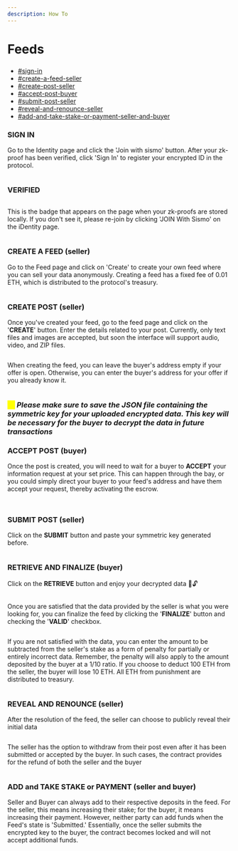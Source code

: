 ```yaml
---
description: How To
---
```


# Feeds

###

* [#sign-in](feeds.md#sign-in "mention")
* [#create-a-feed-seller](feeds.md#create-a-feed-seller "mention")
* [#create-post-seller](feeds.md#create-post-seller "mention")
* [#accept-post-buyer](feeds.md#accept-post-buyer "mention")
* [#submit-post-seller](feeds.md#submit-post-seller "mention")
* [#reveal-and-renounce-seller](feeds.md#reveal-and-renounce-seller "mention")
* [#add-and-take-stake-or-payment-seller-and-buyer](feeds.md#add-and-take-stake-or-payment-seller-and-buyer "mention")



### SIGN IN

Go to the Identity page and click the 'Join with sismo' button. After your zk-proof has been verified, click 'Sign In' to register your encrypted ID in the protocol.

<figure><img src=".gitbook/assets/image (17).png" alt=""><figcaption></figcaption></figure>

### VERIFIED

<figure><img src=".gitbook/assets/image (21).png" alt=""><figcaption></figcaption></figure>

This is the badge that appears on the page when your zk-proofs are stored locally. If you don't see it, please re-join by clicking 'JOIN With Sismo' on the iDentity page.

<figure><img src=".gitbook/assets/image (2).png" alt=""><figcaption></figcaption></figure>

### CREATE A FEED (seller)

Go to the Feed page and click on 'Create' to create your own feed where you can sell your data anonymously. Creating a feed has a fixed fee of 0.01 ETH, which is distributed to the protocol's treasury.

<figure><img src=".gitbook/assets/image (3).png" alt=""><figcaption></figcaption></figure>

### CREATE POST (seller)

Once you've created your feed, go to the feed page and click on the '**CREATE**' button. Enter the details related to your post. Currently, only text files and images are accepted, but soon the interface will support audio, video, and ZIP files.

<figure><img src=".gitbook/assets/image (6).png" alt=""><figcaption></figcaption></figure>

When creating the feed, you can leave the buyer's address empty if your offer is open. Otherwise, you can enter the buyer's address for your offer if you already know it.

<figure><img src=".gitbook/assets/image (5).png" alt=""><figcaption></figcaption></figure>

### _<mark style="color:yellow;">⚠️</mark> Please make sure to save the JSON file containing the symmetric key for your uploaded encrypted data. This key will be necessary for the buyer to decrypt the data in future transactions_

### ACCEPT POST (buyer)

Once the post is created, you will need to wait for a buyer to **ACCEPT** your information request at your set price. This can happen through the bay, or you could simply direct your buyer to your feed's address and have them accept your request, thereby activating the escrow.

<figure><img src=".gitbook/assets/image (7).png" alt=""><figcaption></figcaption></figure>

<figure><img src=".gitbook/assets/image (8).png" alt=""><figcaption></figcaption></figure>

### SUBMIT POST (seller)

Click on the **SUBMIT** button and paste your symmetric key generated before.

<figure><img src=".gitbook/assets/image (9).png" alt=""><figcaption></figcaption></figure>

### RETRIEVE AND FINALIZE (buyer)

Click on the **RETRIEVE** button and enjoy your decrypted data 🚀🔓

<figure><img src=".gitbook/assets/image (10).png" alt=""><figcaption></figcaption></figure>

Once you are satisfied that the data provided by the seller is what you were looking for, you can finalize the feed by clicking the '**FINALIZE**' button and checking the '**VALID**' checkbox.

<figure><img src=".gitbook/assets/image (11).png" alt=""><figcaption></figcaption></figure>

If you are not satisfied with the data, you can enter the amount to be subtracted from the seller's stake as a form of penalty for partially or entirely incorrect data. Remember, the penalty will also apply to the amount deposited by the buyer at a 1/10 ratio. If you choose to deduct 100 ETH from the seller, the buyer will lose 10 ETH. All ETH from punishment are distributed to treasury.

<figure><img src=".gitbook/assets/image (12).png" alt=""><figcaption></figcaption></figure>

### REVEAL AND RENOUNCE (seller)

After the resolution of the feed, the seller can choose to publicly reveal their initial data

<figure><img src=".gitbook/assets/image (13).png" alt=""><figcaption></figcaption></figure>

The seller has the option to withdraw from their post even after it has been submitted or accepted by the buyer. In such cases, the contract provides for the refund of both the seller and the buyer

<figure><img src=".gitbook/assets/image (15).png" alt=""><figcaption></figcaption></figure>

### ADD and TAKE STAKE or PAYMENT (seller and buyer)

Seller and Buyer can always add to their respective deposits in the feed. For the seller, this means increasing their stake; for the buyer, it means increasing their payment. However, neither party can add funds when the Feed's state is 'Submitted.' Essentially, once the seller submits the encrypted key to the buyer, the contract becomes locked and will not accept additional funds.

<figure><img src=".gitbook/assets/image (14).png" alt=""><figcaption></figcaption></figure>

